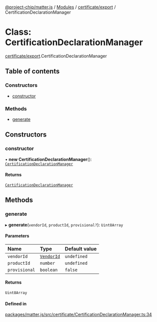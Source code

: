 [@project-chip/matter.js](../README.md) / [Modules](../modules.md) / [certificate/export](../modules/certificate_export.md) / CertificationDeclarationManager

# Class: CertificationDeclarationManager

[certificate/export](../modules/certificate_export.md).CertificationDeclarationManager

## Table of contents

### Constructors

- [constructor](certificate_export.CertificationDeclarationManager.md#constructor)

### Methods

- [generate](certificate_export.CertificationDeclarationManager.md#generate)

## Constructors

### constructor

• **new CertificationDeclarationManager**(): [`CertificationDeclarationManager`](certificate_export.CertificationDeclarationManager.md)

#### Returns

[`CertificationDeclarationManager`](certificate_export.CertificationDeclarationManager.md)

## Methods

### generate

▸ **generate**(`vendorId`, `productId`, `provisional?`): `Uint8Array`

#### Parameters

| Name | Type | Default value |
| :------ | :------ | :------ |
| `vendorId` | [`VendorId`](../modules/datatype_export.md#vendorid) | `undefined` |
| `productId` | `number` | `undefined` |
| `provisional` | `boolean` | `false` |

#### Returns

`Uint8Array`

#### Defined in

[packages/matter.js/src/certificate/CertificationDeclarationManager.ts:34](https://github.com/project-chip/matter.js/blob/0c058ae17fdba4c0b89b8b13c309011d51782299/packages/matter.js/src/certificate/CertificationDeclarationManager.ts#L34)
